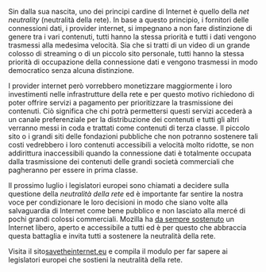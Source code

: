 <p>Sin dalla sua nascita, uno dei principi cardine di Internet è quello della <em>net neutrality</em> (neutralità della rete). In base a questo principio, i fornitori delle connessioni dati, i provider internet, si impegnano a non fare distinzione di genere tra i vari contenuti, tutti hanno la stessa priorità e tutti i dati vengono trasmessi alla medesima velocità. Sia che si tratti di un video di un grande colosso di streaming o di un piccolo sito personale, tutti hanno la stessa priorità di occupazione della connessione dati e vengono trasmessi in modo democratico senza alcuna distinzione.</p>
<p>I provider internet però vorrebbero monetizzare maggiormente i loro investimenti nelle infrastrutture della rete e per questo motivo richiedono di poter offrire servizi a pagamento per prioritizzare la trasmissione dei contenuti. Ciò significa che chi potrà permettersi questi servizi accederà a un canale preferenziale per la distribuzione dei contenuti e tutti gli altri verranno messi in coda e trattati come contenuti di terza classe. Il piccolo sito o i grandi siti delle fondazioni pubbliche che non potranno sostenere tali costi vedrebbero i loro contenuti accessibili a velocità molto ridotte, se non addirittura inaccessibili quando la connessione dati è totalmente occupata dalla trasmissione dei contenuti delle grandi società commerciali che pagheranno per essere in prima classe.</p>
<p>Il prossimo luglio i legislatori europei sono chiamati a decidere sulla questione della <em>neutralità della rete</em> ed è importante far sentire la nostra voce per condizionare le loro decisioni in modo che siano volte alla salvaguardia di Internet come bene pubblico e non lasciato alla mercé di pochi grandi colossi commerciali. Mozilla ha <a href="https://www.mozilla.org/it/about/manifesto/" target>da sempre sostenuto</a> un Internet libero, aperto e accessibile a tutti ed è per questo che abbraccia questa battaglia e invita tutti a sostenere la neutralità della rete.</p>
<p>Visita il sito<a href="https://savetheinternet.eu/it/" target="_blank">savetheinternet.eu</a> e compila il modulo per far sapere ai legislatori europei che sostieni la neutralità della rete.</p>
